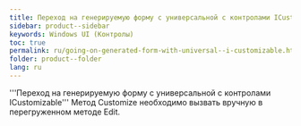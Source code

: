 ```yaml
---
title: Переход на генерируемую форму с универсальной с контролами ICustomizable
sidebar: product--sidebar
keywords: Windows UI (Контролы)
toc: true
permalink: ru/going-on-generated-form-with-universal--i-customizable.html
folder: product--folder
lang: ru
---
```


'''Переход на генерируемую форму с универсальной с контролами ICustomizable'''
Метод Customize необходимо вызвать вручную в перегруженном методе Edit.
